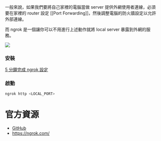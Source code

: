 一般來說，如果我們要將自己家裡的電腦當做 server 提供外網使用者連線，必須要在家裡的 router 設定 [[Port Forwarding]]，然後調整電腦的防火牆設定以允許外部連線。

而 ngrok 是一個讓你可以不用進行上述動作就將 local server 暴露到外網的服務。

![](<https://raw.githubusercontent.com/Jamison-Chen/KM-software/master/img/how-ngrok-works.png>)

### 安裝

[5 分鐘完成 ngrok 設定](https://medium.com/life-after-hello-world/6cedab20bc21)

### 啟動

```bash
ngrok http <LOCAL_PORT>
```

# 官方資源

- [GitHub](https://github.com/inconshreveable/ngrok)
- <https://ngrok.com/>
